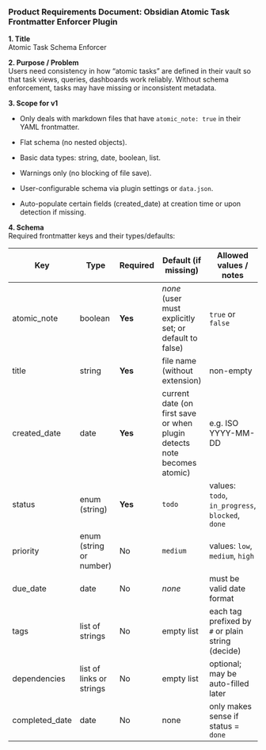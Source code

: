 ### Product Requirements Document: Obsidian Atomic Task Frontmatter Enforcer Plugin

**1. Title**  
Atomic Task Schema Enforcer

**2. Purpose / Problem**  
Users need consistency in how “atomic tasks” are defined in their vault so that task views, queries, dashboards work reliably. Without schema enforcement, tasks may have missing or inconsistent metadata.

**3. Scope for v1**

- Only deals with markdown files that have `atomic_note: true` in their YAML frontmatter.
    
- Flat schema (no nested objects).
    
- Basic data types: string, date, boolean, list.
    
- Warnings only (no blocking of file save).
    
- User-configurable schema via plugin settings or `data.json`.
    
- Auto-populate certain fields (created_date) at creation time or upon detection if missing.
    

**4. Schema**  
Required frontmatter keys and their types/defaults:

|Key|Type|Required|Default (if missing)|Allowed values / notes|
|---|---|---|---|---|
|atomic_note|boolean|**Yes**|_none_ (user must explicitly set; or default to false)|`true` or `false`|
|title|string|**Yes**|file name (without extension)|non-empty|
|created_date|date|**Yes**|current date (on first save or when plugin detects note becomes atomic)|e.g. ISO YYYY-MM-DD|
|status|enum (string)|**Yes**|`todo`|values: `todo`, `in_progress`, `blocked`, `done`|
|priority|enum (string or number)|No|`medium`|values: `low`, `medium`, `high`|
|due_date|date|No|_none_|must be valid date format|
|tags|list of strings|No|empty list|each tag prefixed by `#` or plain string (decide)|
|dependencies|list of links or strings|No|empty list|optional; may be auto-filled later|
|completed_date|date|No|none|only makes sense if status = `done`|
